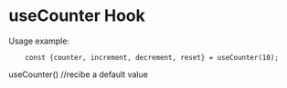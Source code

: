 # useCounter Hook

Usage example:
```
    const {counter, increment, decrement, reset} = useCounter(10);
```

useCounter() //recibe a default value